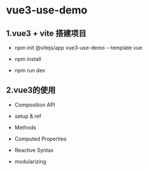# vue3-use-demo

## 1.vue3 + vite 搭建项目

* npm init @vitejs/app vue3-use-demo --template vue

* npm install

* npm run dev

## 2.vue3的使用

* Composition API

* setup & ref

* Methods

* Computed Properties

* Reactive Syntax

* modularizing
